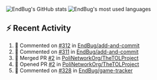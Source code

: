 ![EndBug's GitHub stats](https://github-readme-stats.vercel.app/api?username=endbug&show_icons=true&theme=dark)
![EndBug's most used languages](https://github-readme-stats.vercel.app/api/top-langs/?username=endbug&layout=compact&theme=dark)

## ⚡ Recent Activity

<!--START_SECTION:activity-->
1. 💬 Commented on [#312](https://github.com//EndBug/add-and-commit/issues/312) in [EndBug/add-and-commit](https://github.com//EndBug/add-and-commit)
2. 💬 Commented on [#311](https://github.com//EndBug/add-and-commit/issues/311) in [EndBug/add-and-commit](https://github.com//EndBug/add-and-commit)
3. 🎉 Merged PR [#2](https://github.com//PoliNetworkOrg/TheTOLProject/pull/2) in [PoliNetworkOrg/TheTOLProject](https://github.com//PoliNetworkOrg/TheTOLProject)
4. 💪 Opened PR [#2](https://github.com//PoliNetworkOrg/TheTOLProject/pull/2) in [PoliNetworkOrg/TheTOLProject](https://github.com//PoliNetworkOrg/TheTOLProject)
5. 💬 Commented on [#328](https://github.com//EndBug/game-tracker/issues/328) in [EndBug/game-tracker](https://github.com//EndBug/game-tracker)
<!--END_SECTION:activity-->
